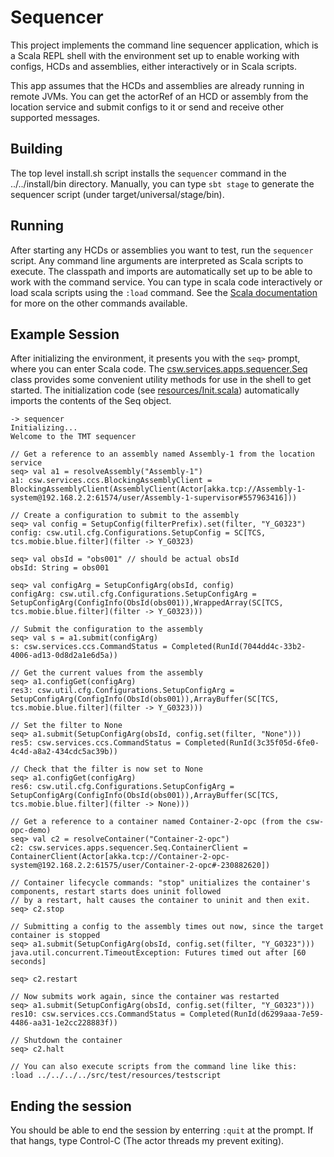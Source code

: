 Sequencer
=========

This project implements the command line sequencer application, which is a Scala REPL shell
with the environment set up to enable working with configs, HCDs and assemblies, either
interactively or in Scala scripts.

This app assumes that the HCDs and assemblies are already running in remote JVMs.
You can get the actorRef of an HCD or assembly from the location service and submit configs to it 
or send and receive other supported messages.

Building
--------

The top level install.sh script installs the `sequencer` command in the ../../install/bin directory.
Manually, you can type `sbt stage` to generate the sequencer script (under target/universal/stage/bin).

Running
-------

After starting any HCDs or assemblies you want to test, run the `sequencer` script.
Any command line arguments are interpreted as Scala scripts to execute.
The classpath and imports are automatically set up to be able to work with the command service.
You can type in scala code interactively or load scala scripts using the `:load` command.
See the [Scala documentation](http://docs.scala-lang.org/scala/2.11/) for more on the other commands available.

Example Session
---------------

After initializing the environment, it presents you with the `seq>` prompt, where you can enter Scala code.
The [csw.services.apps.sequencer.Seq](src/main/scala/csw/services/apps/sequencer/Seq.scala) class provides 
some convenient utility methods for use in the shell to get started.
The initialization code (see [resources/Init.scala](src/main/resources/Init.scala)) automatically imports 
the contents of the Seq object.

    -> sequencer
    Initializing...
    Welcome to the TMT sequencer
    
    // Get a reference to an assembly named Assembly-1 from the location service
    seq> val a1 = resolveAssembly("Assembly-1")
    a1: csw.services.ccs.BlockingAssemblyClient = BlockingAssemblyClient(AssemblyClient(Actor[akka.tcp://Assembly-1-system@192.168.2.2:61574/user/Assembly-1-supervisor#557963416]))
    
    // Create a configuration to submit to the assembly
    seq> val config = SetupConfig(filterPrefix).set(filter, "Y_G0323")
    config: csw.util.cfg.Configurations.SetupConfig = SC[TCS, tcs.mobie.blue.filter](filter -> Y_G0323)

    seq> val obsId = "obs001" // should be actual obsId
    obsId: String = obs001
    
    seq> val configArg = SetupConfigArg(obsId, config)
    configArg: csw.util.cfg.Configurations.SetupConfigArg = SetupConfigArg(ConfigInfo(ObsId(obs001)),WrappedArray(SC[TCS, tcs.mobie.blue.filter](filter -> Y_G0323)))

    // Submit the configuration to the assembly
    seq> val s = a1.submit(configArg)
    s: csw.services.ccs.CommandStatus = Completed(RunId(7044dd4c-33b2-4006-ad13-0d8d2a1e6d5a))
    
    // Get the current values from the assembly
    seq> a1.configGet(configArg)
    res3: csw.util.cfg.Configurations.SetupConfigArg = SetupConfigArg(ConfigInfo(ObsId(obs001)),ArrayBuffer(SC[TCS, tcs.mobie.blue.filter](filter -> Y_G0323)))
    
    // Set the filter to None
    seq> a1.submit(SetupConfigArg(obsId, config.set(filter, "None")))
    res5: csw.services.ccs.CommandStatus = Completed(RunId(3c35f05d-6fe0-4c4d-a8a2-434cdc5ac39b))

    // Check that the filter is now set to None
    seq> a1.configGet(configArg)
    res6: csw.util.cfg.Configurations.SetupConfigArg = SetupConfigArg(ConfigInfo(ObsId(obs001)),ArrayBuffer(SC[TCS, tcs.mobie.blue.filter](filter -> None)))

    // Get a reference to a container named Container-2-opc (from the csw-opc-demo)
    seq> val c2 = resolveContainer("Container-2-opc")
    c2: csw.services.apps.sequencer.Seq.ContainerClient = ContainerClient(Actor[akka.tcp://Container-2-opc-system@192.168.2.2:61575/user/Container-2-opc#-230882620])

    // Container lifecycle commands: "stop" unitializes the container's components, restart starts does uninit followed
    // by a restart, halt causes the container to uninit and then exit.
    seq> c2.stop

    // Submitting a config to the assembly times out now, since the target container is stopped
    seq> a1.submit(SetupConfigArg(obsId, config.set(filter, "Y_G0323")))
    java.util.concurrent.TimeoutException: Futures timed out after [60 seconds]

    seq> c2.restart

    // Now submits work again, since the container was restarted
    seq> a1.submit(SetupConfigArg(obsId, config.set(filter, "Y_G0323")))
    res10: csw.services.ccs.CommandStatus = Completed(RunId(d6299aaa-7e59-4486-aa31-1e2cc228883f))

    // Shutdown the container
    seq> c2.halt
    
    // You can also execute scripts from the command line like this:
    :load ../../../../src/test/resources/testscript


Ending the session
------------------

You should be able to end the session by enterring `:quit` at the prompt. 
If that hangs, type Control-C (The actor threads my prevent exiting).

